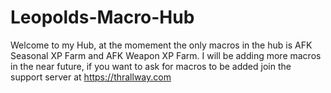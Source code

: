 # Leopolds-Macro-Hub
Welcome to my Hub, at the momement the only macros in the hub is AFK Seasonal XP Farm and AFK Weapon XP Farm.
I will be adding more macros in the near future, if you want to ask for macros to be added join the support server at https://thrallway.com
